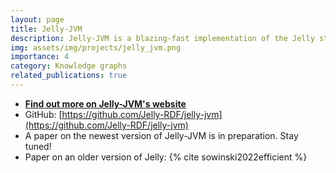 ```yaml
---
layout: page
title: Jelly-JVM
description: Jelly-JVM is a blazing-fast implementation of the Jelly streaming protocol for the Java Virtual Machine
img: assets/img/projects/jelly_jvm.png
importance: 4
category: Knowledge graphs
related_publications: true
---
```


- **[Find out more on Jelly-JVM's website](https://w3id.org/jelly/jelly-jvm/dev/)**
- GitHub: [https://github.com/Jelly-RDF/jelly-jvm](https://github.com/Jelly-RDF/jelly-jvm)
- A paper on the newest version of Jelly-JVM is in preparation. Stay tuned!
- Paper on an older version of Jelly: {% cite sowinski2022efficient %}
